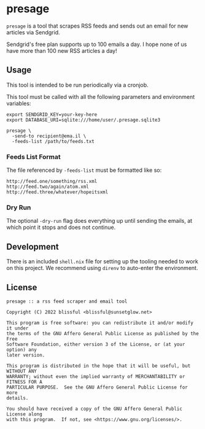 # presage

`presage` is a tool that scrapes RSS feeds and sends out an email for new
articles via Sendgrid.

Sendgrid's free plan supports up to 100 emails a day. I hope none of us have
more than 100 new RSS articles a day!

## Usage

This tool is intended to be run periodically via a cronjob.

This tool must be called with all the following parameters and environment
variables:

```
export SENDGRID_KEY=your-key-here
export DATABASE_URI=sqlite:///home/user/.presage.sqlite3

presage \
  -send-to recipient@ema.il \
  -feeds-list /path/to/feeds.txt
```

### Feeds List Format

The file referenced by `-feeds-list` must be formatted like so:

```
http://feed.one/something/rss.xml
http://feed.two/again/atom.xml
http://feed.three/whatever/hopeitsxml
```

### Dry Run

The optional `-dry-run` flag does everything up until sending the emails, at
which point it stops and does not continue.

## Development

There is an included `shell.nix` file for setting up the tooling needed to work
on this project. We recommend using `direnv` to auto-enter the environment.

## License

```
presage :: a rss feed scraper and email tool

Copyright (C) 2022 blissful <blissful@sunsetglow.net>

This program is free software: you can redistribute it and/or modify it under
the terms of the GNU Affero General Public License as published by the Free
Software Foundation, either version 3 of the License, or (at your option) any
later version.

This program is distributed in the hope that it will be useful, but WITHOUT ANY
WARRANTY; without even the implied warranty of MERCHANTABILITY or FITNESS FOR A
PARTICULAR PURPOSE.  See the GNU Affero General Public License for more
details.

You should have received a copy of the GNU Affero General Public License along
with this program.  If not, see <https://www.gnu.org/licenses/>.
```
